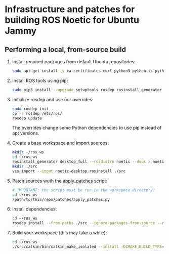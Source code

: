 # Infrastructure and patches for building ROS Noetic for Ubuntu Jammy

## Performing a local, from-source build

1. Install required packages from default Ubuntu repositories:

    ```bash
    sudo apt-get install -y ca-certificates curl python3 python-is-python3 python3-pip build-essential git
    ```

2. Install ROS tools using pip:

    ```bash
    sudo pip3 install --upgrade setuptools rosdep rosinstall_generator vcstool
    ```

3. Initialize rosdep and use our overrides:

    ```bash
    sudo rosdep init
    cp -r rosdep /etc/ros/
    rosdep update
    ```

    The overrides change some Python dependencies to use pip instead of apt versions.

4. Create a base workspace and import sources:

    ```bash
    mkdir ~/ros_ws
    cd ~/ros_ws
    rosinstall_generator desktop_full --rosdistro noetic --deps > noetic-desktop-full.rosinstall
    mkdir ./src
    vcs import --input noetic-desktop.rosinstall ./src
    ```

5. Patch sources wuth the [apply_patches](patches/apply_patches.py) script:

    ```bash
    # IMPORTANT: the script must be run in the workspace directory!
    cd ~/ros_ws
    /path/to/this/repo/patches/apply_patches.py
    ```

6. Install dependencies:

    ```bash
    cd ~/ros_ws
    rosdep install --from-paths ./src --ignore-packages-from-source --rosdistro noetic -y
    ```

7. Build your workspace (this may take a while):

    ```bash
    cd ~/ros_ws
    ./src/catkin/bin/catkin_make_isolated --install -DCMAKE_BUILD_TYPE=RelWithDebInfo
    ```
